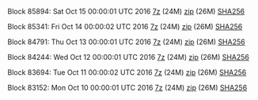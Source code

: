 Block 85894: Sat Oct 15 00:00:01 UTC 2016 [7z](https://transfer.sh/ezVcU/bootstrap.dat.20161015.7z) (24M) [zip](https://transfer.sh/TZ6Ez/bootstrap.dat.20161015.zip) (26M) [SHA256](https://transfer.sh/1bxZU/sha256.txt)

Block 85341: Fri Oct 14 00:00:02 UTC 2016 [7z](https://transfer.sh/4Gtj7/bootstrap.dat.20161014.7z) (24M) [zip](https://transfer.sh/gbNhV/bootstrap.dat.20161014.zip) (26M) [SHA256](https://transfer.sh/rGeTy/sha256.txt)

Block 84791: Thu Oct 13 00:00:01 UTC 2016 [7z](https://transfer.sh/wdNi3/bootstrap.dat.20161013.7z) (24M) [zip](https://transfer.sh/8T8Pd/bootstrap.dat.20161013.zip) (26M) [SHA256](https://transfer.sh/IlD7V/sha256.txt)

Block 84244: Wed Oct 12 00:00:01 UTC 2016 [7z](https://transfer.sh/3BY4d/bootstrap.dat.20161012.7z) (24M) [zip](https://transfer.sh/jbHkz/bootstrap.dat.20161012.zip) (26M) [SHA256](https://transfer.sh/D9ONh/sha256.txt)

Block 83694: Tue Oct 11 00:00:02 UTC 2016 [7z](https://transfer.sh/T7aIJ/bootstrap.dat.20161011.7z) (24M) [zip](https://transfer.sh/tAvu5/bootstrap.dat.20161011.zip) (26M) [SHA256](https://transfer.sh/YH7TJ/sha256.txt)

Block 83152: Mon Oct 10 00:00:01 UTC 2016 [7z](https://transfer.sh/FdiEZ/bootstrap.dat.20161010.7z) (24M) [zip](https://transfer.sh/5T82n/bootstrap.dat.20161010.zip) (26M) [SHA256](https://transfer.sh/3Ora4/sha256.txt)
